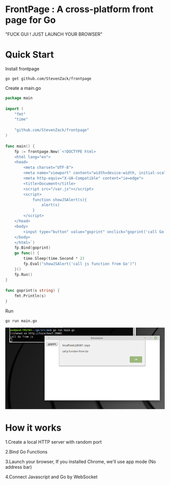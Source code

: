 # FrontPage : A cross-platform front page for Go

"FUCK GUI ! JUST LAUNCH YOUR BROWSER"

# Quick Start

Install frontpage
```shell
go get github.com/StevenZack/frontpage
```
Create a main.go
```go
package main

import (
	"fmt"
	"time"

	"github.com/StevenZack/frontpage"
)

func main() {
	fp := frontpage.New(`<!DOCTYPE html>
	<html lang="en">
	<head>
		<meta charset="UTF-8">
		<meta name="viewport" content="width=device-width, initial-scale=1.0">
		<meta http-equiv="X-UA-Compatible" content="ie=edge">
		<title>Document</title>
		<script src="/var.js"></script>
		<script>
			function showJSAlert(s){
				alert(s)
			}
		</script>
	</head>
	<body>
		<input type="button" value="goprint" onclick="goprint('call Go from js')">
	</body>
	</html>`)
	fp.Bind(goprint)
	go func() {
		time.Sleep(time.Second * 2)
		fp.Eval("showJSAlert('call js function from Go')")
	}()
	fp.Run()
}

func goprint(s string) {
	fmt.Println(s)
}

```
Run
```shell
go run main.go
```

![screenshot](/res/get_started.png)

# How it works

1.Create a local HTTP server with random port

2.Bind Go Functions

3.Launch your browser, If you installed Chrome, we'll use app mode (No address bar)

4.Connect Javascript and Go by WebSocket

